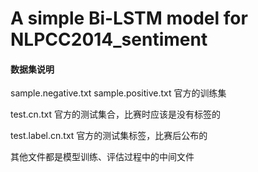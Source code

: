 # A simple Bi-LSTM model for NLPCC2014_sentiment

#### 数据集说明
sample.negative.txt
sample.positive.txt
官方的训练集

test.cn.txt
官方的测试集合，比赛时应该是没有标签的

test.label.cn.txt
官方的测试集标签，比赛后公布的

其他文件都是模型训练、评估过程中的中间文件
